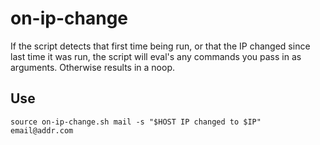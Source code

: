 # on-ip-change

If the script detects that first time being run, or that the IP changed since last time it was run, the script will eval's any commands you pass in as arguments.  Otherwise results in a noop.

## Use

`source on-ip-change.sh mail -s "$HOST IP changed to $IP" email@addr.com`
